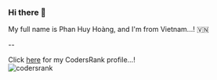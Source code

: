 ### Hi there 👋

My full name is Phan Huy Hoàng, and I'm from Vietnam...! 🇻🇳

--

Click [here](https://profile.codersrank.io/user/hoangph271) for my CodersRank profile...!  
![codersrank](https://cr-ss-service.azurewebsites.net/api/ScreenShot?widget=summary&username=hoangph271)
